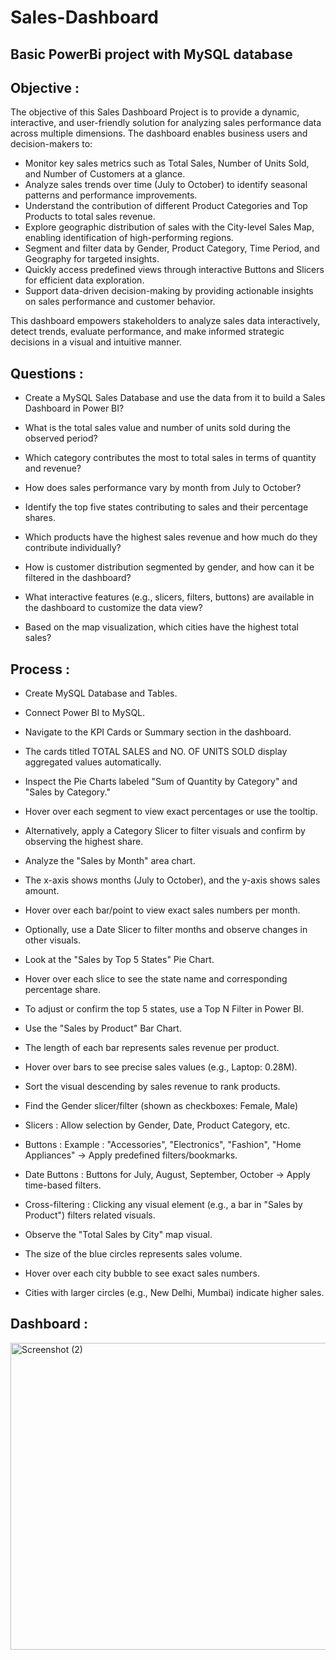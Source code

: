 # Sales-Dashboard
## Basic PowerBi project with MySQL database

## Objective :
The objective of this Sales Dashboard Project is to provide a dynamic, interactive, and user-friendly solution for analyzing sales performance data across multiple dimensions. The dashboard enables business users and decision-makers to:

- Monitor key sales metrics such as Total Sales, Number of Units Sold, and Number of Customers at a glance.
- Analyze sales trends over time (July to October) to identify seasonal patterns and performance improvements.
- Understand the contribution of different Product Categories and Top Products to total sales revenue.
- Explore geographic distribution of sales with the City-level Sales Map, enabling identification of high-performing regions.
- Segment and filter data by Gender, Product Category, Time Period, and Geography for targeted insights.
- Quickly access predefined views through interactive Buttons and Slicers for efficient data exploration.
- Support data-driven decision-making by providing actionable insights on sales performance and customer behavior.

This dashboard empowers stakeholders to analyze sales data interactively, detect trends, evaluate performance, and make informed strategic decisions in a visual and intuitive manner.

## Questions :
- Create a MySQL Sales Database and use the data from it to build a Sales Dashboard in Power BI?

- What is the total sales value and number of units sold during the observed period?

- Which category contributes the most to total sales in terms of quantity and revenue?

- How does sales performance vary by month from July to October?

- Identify the top five states contributing to sales and their percentage shares.

- Which products have the highest sales revenue and how much do they contribute individually?

- How is customer distribution segmented by gender, and how can it be filtered in the dashboard?

- What interactive features (e.g., slicers, filters, buttons) are available in the dashboard to customize the data view?

- Based on the map visualization, which cities have the highest total sales?

## Process :
- Create MySQL Database and Tables.
- Connect Power BI to MySQL.
  
- Navigate to the KPI Cards or Summary section in the dashboard.
- The cards titled TOTAL SALES and NO. OF UNITS SOLD display aggregated values automatically.
- Inspect the Pie Charts labeled "Sum of Quantity by Category" and "Sales by Category."
  
- Hover over each segment to view exact percentages or use the tooltip.
- Alternatively, apply a Category Slicer to filter visuals and confirm by observing the highest share.
  
- Analyze the "Sales by Month" area chart.
- The x-axis shows months (July to October), and the y-axis shows sales amount.
- Hover over each bar/point to view exact sales numbers per month.
- Optionally, use a Date Slicer to filter months and observe changes in other visuals.

- Look at the "Sales by Top 5 States" Pie Chart.
- Hover over each slice to see the state name and corresponding percentage share.
- To adjust or confirm the top 5 states, use a Top N Filter in Power BI.

- Use the "Sales by Product" Bar Chart.
- The length of each bar represents sales revenue per product.
- Hover over bars to see precise sales values (e.g., Laptop: 0.28M).
- Sort the visual descending by sales revenue to rank products.

- Find the Gender slicer/filter (shown as checkboxes: Female, Male)

- Slicers :
Allow selection by Gender, Date, Product Category, etc.
- Buttons :
Example : "Accessories", "Electronics", "Fashion", "Home Appliances" → Apply predefined filters/bookmarks.
- Date Buttons :
Buttons for July, August, September, October → Apply time-based filters.
- Cross-filtering :
Clicking any visual element (e.g., a bar in "Sales by Product") filters related visuals.

- Observe the "Total Sales by City" map visual.
- The size of the blue circles represents sales volume.
- Hover over each city bubble to see exact sales numbers.
- Cities with larger circles (e.g., New Delhi, Mumbai) indicate higher sales.

## Dashboard :
<img width="879" height="491" alt="Screenshot (2)" src="https://github.com/user-attachments/assets/b596a44b-35c3-4216-bb6b-6d345934ee70" />
